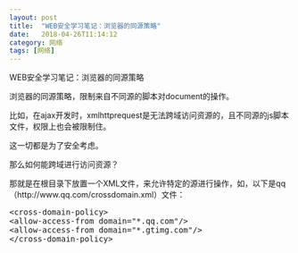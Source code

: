 ```yaml
---
layout: post
title:  "WEB安全学习笔记：浏览器的同源策略"
date:   2018-04-26T11:14:12
category: 网络
tags: [网络]
---
```


WEB安全学习笔记：浏览器的同源策略

<p>浏览器的同源策略，限制来自不同源的脚本对document的操作。</p><p>比如，在ajax开发时，xmlhttprequest是无法跨域访问资源的，且不同源的js脚本文件，权限上也会被限制住。</p><p>这一切都是为了安全考虑。</p><p>那么如何能跨域进行访问资源？</p><p>那就是在根目录下放置一个XML文件，来允许特定的源进行操作，如，以下是qq（http://www.qq.com/crossdomain.xml）文件：<br/></p><pre class="brush:xml;toolbar:false">&lt;cross-domain-policy&gt;
&lt;allow-access-from&nbsp;domain=&quot;*.qq.com&quot;/&gt;
&lt;allow-access-from&nbsp;domain=&quot;*.gtimg.com&quot;/&gt;
&lt;/cross-domain-policy&gt;</pre><p><br/></p><p><br/></p><p><br/></p><p><br/></p>